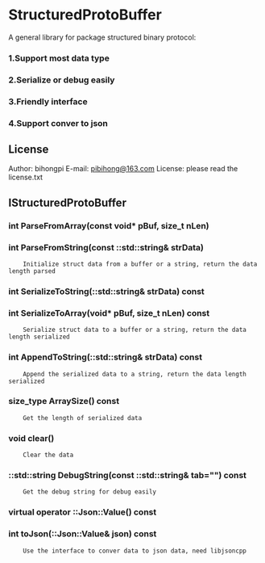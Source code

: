 StructuredProtoBuffer
=====================

A general library for package structured binary protocol: 
### 1.Support most data type 
### 2.Serialize or debug easily 
### 3.Friendly interface 
### 4.Support conver to json



License
-----------------------------------
Author: bihongpi
E-mail: pibihong@163.com
License: please read the license.txt



IStructuredProtoBuffer
-----------------------------------
### int ParseFromArray(const void* pBuf, size_t nLen)
### int ParseFromString(const ::std::string& strData)
		Initialize struct data from a buffer or a string, return the data length parsed 
		
### int SerializeToString(::std::string& strData) const
### int SerializeToArray(void* pBuf, size_t nLen) const
		Serialize struct data to a buffer or a string, return the data length serialized 
### int AppendToString(::std::string& strData) const
		Append the serialized data to a string, return the data length serialized

### size_type ArraySize() const
		Get the length of serialized data
		
### void clear()
		Clear the data
		
### ::std::string DebugString(const ::std::string& tab="") const
		Get the debug string for debug easily
		
### virtual operator ::Json::Value() const
### int toJson(::Json::Value& json) const
		Use the interface to conver data to json data, need libjsoncpp
		

